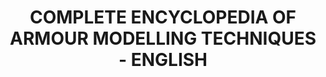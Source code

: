 ---
layout: product
title: "COMPLETE ENCYCLOPEDIA OF ARMOUR MODELLING TECHNIQUES - ENGLISH"
price: "20000" 
desc: "Enciklopedija – potupuno izdanje"
img_path: "/assets/img/A.MIG-6149.webp"
brand: "AMMO"
available: false
special_offer: false
new: false
soon: false
cat: "090000"
subcat: "090100"
subsubcat: "090101"
sifra: "A.MIG-6149"
popular: false
spec: false
---